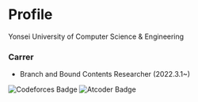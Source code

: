 # Profile  

Yonsei University of Computer Science & Engineering

### Carrer

- Branch and Bound Contents Researcher (2022.3.1~)

![Codeforces Badge](https://codeforces-readme-stats.vercel.app/api/badge?username=plast) ![Atcoder Badge](https://badges.joonhyung.xyz/atcoder/plast.svg)
